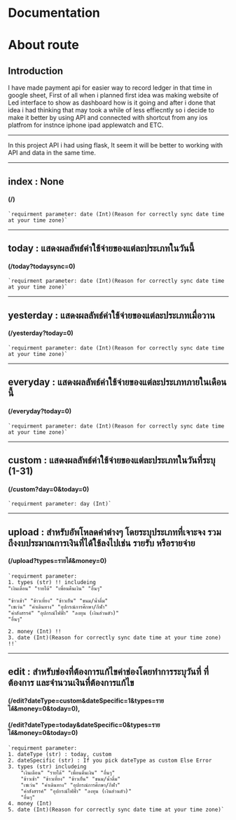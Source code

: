 # Documentation

# About route

## Introduction

I have made payment api for easier way to record ledger in that time in google sheet, First of all when i planned first idea was making website of Led interface to show as dashboard how is it going and after i done that idea i had thinking that may took a while of less effiecntly so i decide to make it better by using API and connected with shortcut from any ios platfrom for instnce iphone ipad applewatch and ETC.  <br>

---

In this project API i had using flask, It seem it will be better to working with API and data in the same time.

---

## index : None <br>
#### (/) <br>
    `requirment parameter: date (Int)(Reason for correctly sync date time at your time zone)`

---

## today : แสดงผลลัพธ์ค่าใช้จ่ายของแต่ละประเภทในวันนี้ <br>
#### (/today?todaysync=0) <br>
    `requirment parameter: date (Int)(Reason for correctly sync date time at your time zone)`

---

## yesterday : แสดงผลลัพธ์ค่าใช้จ่ายของแต่ละประเภทเมื่อวาน <br>
#### (/yesterday?today=0) <br> 
    `requirment parameter: date (Int)(Reason for correctly sync date time at your time zone)`

---

## everyday : แสดงผลลัพธ์ค่าใช้จ่ายของแต่ละประเภทภายในเดือนนี้ <br>
#### (/everyday?today=0) <br>
    `requirment parameter: date (Int)(Reason for correctly sync date time at your time zone)`

---

## custom : แสดงผลลัพธ์ค่าใช้จ่ายของแต่ละประเภทในวันที่ระบุ (1-31) <br>
#### (/custom?day=0&today=0) <br>
    `requirment parameter: day (Int)`

---

## upload : สำหรับอัพโหลดค่าต่างๆ โดยระบุประเภทที่เจาะจง รวมถึงงบประมาณการเงินที่ได้ใช้ลงไปเช่น รายรับ หรือรายจ่าย <br>
#### (/upload?types=รายได้&money=0) <br>
    `requirment parameter: 
    1. types (str) !! includeing
    "เงินเดือน" "รายได้" "เพื่อนคืนเงิน" "อื่นๆ" 

    "ข้าวเช้า" "ข้าวเที่ยง" "ข้าวเย็น" "ขนม/น้ำดื่ม"
    "เซเว่น" "ค่าเดินทาง" "อุปกรณ์การศึกษา/กีฬา"
    "ค่าสังสรรค์" "อุปกรณ์ไฟฟ้า" "ลงทุน (เงินส่วนตัว)"
    "อื่นๆ"  

    2. money (Int) !! 
    3. date (Int)(Reason for correctly sync date time at your time zone) !!`

---

## edit : สำหรับช่องที่ต้องการแก้ไขค่าช่องโดยทำการระบุวันที่ ที่ต้องการ และจำนวนเงินที่ต้องการแก้ไข <br>
#### (/edit?dateType=custom&dateSpecific=1&types=รายได้&money=0&today=0), 
#### (/edit?dateType=today&dateSpecific=0&types=รายได้&money=0&today=0) <br>
    `requirment parameter: 
    1. dateType (str) : today, custom           
    2. dateSpecific (str) : If you pick dateType as custom Else Error
    3. types (str) includeing
        "เงินเดือน" "รายได้" "เพื่อนคืนเงิน" "อื่นๆ" 
        "ข้าวเช้า" "ข้าวเที่ยง" "ข้าวเย็น" "ขนม/น้ำดื่ม"
        "เซเว่น" "ค่าเดินทาง" "อุปกรณ์การศึกษา/กีฬา"
        "ค่าสังสรรค์" "อุปกรณ์ไฟฟ้า" "ลงทุน (เงินส่วนตัว)"
        "อื่นๆ" 
    4. money (Int)
    5. date (Int)(Reason for correctly sync date time at your time zone)`
